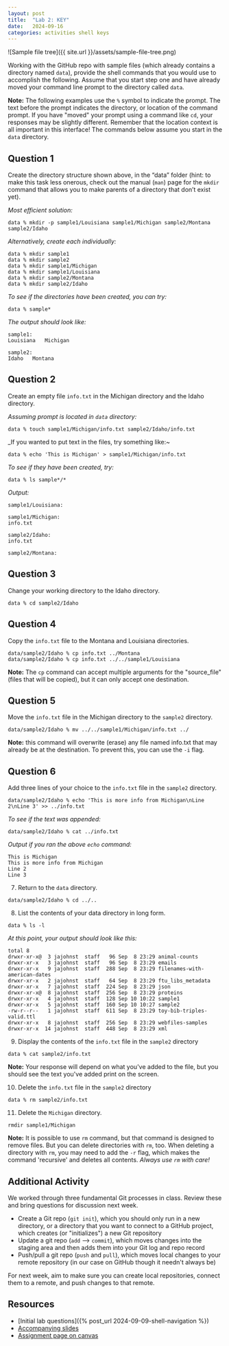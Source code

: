 ```yaml
---
layout: post
title:  "Lab 2: KEY"
date:   2024-09-16
categories: activities shell keys
---
```


![Sample file tree]({{ site.url }}/assets/sample-file-tree.png)

Working with the GitHub repo with sample files (which already contains a directory named `data`), provide the shell commands that you would use to accomplish the following. Assume that you start step one and
have already moved your command line prompt to the directory called `data`.

**Note:** The following examples use the `%` symbol to indicate the prompt.
The text before the prompt indicates the directory, or location of the command prompt.
If you have "moved" your prompt using a command like `cd`,
your responses may be slightly different.
Remember that the location context is all important in this interface!
The commands below assume you start in the `data` directory.

## Question 1

Create the directory structure shown above, in the “data” folder (hint: to make this task less onerous, check out the manual (`man`) page for the `mkdir` command that allows you to make parents of a directory that don’t exist yet).

_Most efficient solution:_

```shell
data % mkdir -p sample1/Louisiana sample1/Michigan sample2/Montana sample2/Idaho
```

_Alternatively, create each individually:_

```shell
data % mkdir sample1
data % mkdir sample2
data % mkdir sample1/Michigan
data % mkdir sample1/Louisiana
data % mkdir sample2/Montana
data % mkdir sample2/Idaho
```

_To see if the directories have been created, you can try:_

```shell
data % sample*
```

_The output should look like:_

```shell
sample1:
Louisiana	Michigan

sample2:
Idaho	Montana
```

## Question 2

Create an empty file `info.txt` in the Michigan directory and the Idaho directory.

_Assuming prompt is located in `data` directory:_

```shell
data % touch sample1/Michigan/info.txt sample2/Idaho/info.txt
```

_If you wanted to put text in the files, try something like:~

```shell
data % echo 'This is Michigan' > sample1/Michigan/info.txt
```

_To see if they have been created, try:_

```shell
data % ls sample*/*
```

_Output:_

```shell
sample1/Louisiana:

sample1/Michigan:
info.txt

sample2/Idaho:
info.txt

sample2/Montana:
```

## Question 3

Change your working directory to the Idaho directory.

```shell
data % cd sample2/Idaho
```

## Question 4

Copy the `info.txt` file to the Montana and Louisiana directories.

```shell
data/sample2/Idaho % cp info.txt ../Montana 
data/sample2/Idaho % cp info.txt ../../sample1/Louisiana
```

**Note:** The `cp` command can accept multiple arguments for the "source_file" (files that will be copied),
but it can only accept one destination.

## Question 5

Move the `info.txt` file in the Michigan directory to the `sample2` directory.

```shell
data/sample2/Idaho % mv ../../sample1/Michigan/info.txt ../
```

**Note:** this command will overwrite (erase) any file named info.txt that may already be at the destination.
To prevent this, you can use the `-i` flag.

## Question 6

Add three lines of your choice to the `info.txt` file in the `sample2` directory.

```shell
data/sample2/Idaho % echo 'This is more info from Michigan\nLine 2\nLine 3' >> ../info.txt
```

_To see if the text was appended:_

```shell
data/sample2/Idaho % cat ../info.txt
```

_Output if you ran the above `echo` command:_

```shell
This is Michigan
This is more info from Michigan
Line 2
Line 3
```

7. Return to the `data` directory.

```shell
data/sample2/Idaho % cd ../..
```

8. List the contents of your data directory in long form.

```shell
data % ls -l
```

_At this point, your output should look like this:_

```shell
total 8
drwxr-xr-x@  3 jajohnst  staff   96 Sep  8 23:29 animal-counts
drwxr-xr-x   3 jajohnst  staff   96 Sep  8 23:29 emails
drwxr-xr-x   9 jajohnst  staff  288 Sep  8 23:29 filenames-with-american-dates
drwxr-xr-x   2 jajohnst  staff   64 Sep  8 23:29 ftu_libs_metadata
drwxr-xr-x   7 jajohnst  staff  224 Sep  8 23:29 json
drwxr-xr-x@  8 jajohnst  staff  256 Sep  8 23:29 proteins
drwxr-xr-x   4 jajohnst  staff  128 Sep 10 10:22 sample1
drwxr-xr-x   5 jajohnst  staff  160 Sep 10 10:27 sample2
-rw-r--r--   1 jajohnst  staff  611 Sep  8 23:29 toy-bib-triples-valid.ttl
drwxr-xr-x   8 jajohnst  staff  256 Sep  8 23:29 webfiles-samples
drwxr-xr-x  14 jajohnst  staff  448 Sep  8 23:29 xml
```

9. Display the contents of the `info.txt` file in the `sample2` directory

```shell
data % cat sample2/info.txt
```

**Note:** Your response will depend on what you've added to the file,
but you should see the text you've added print on the screen.

10. Delete the `info.txt` file in the `sample2` directory

```shell
data % rm sample2/info.txt
```

11. Delete the `Michigan` directory.

```shell
rmdir sample1/Michigan
```

**Note:** It is possible to use `rm` command, but that command is designed to remove files.
But you can delete directories with `rm`, too.
When deleting a directory with `rm`, you may need to add the `-r` flag, which makes the command 'recursive' and deletes all contents.
_Always use `rm` with care!_

## Additional Activity

We worked through three fundamental Git processes in class. Review these and bring questions for discussion next week.

* Create a Git repo (`git init`), which you should only run in a new directory, or a directory that you want to connect to a GitHub project, which creates (or "initializes") a new Git repository
* Update a git repo (`add` --> `commit`), which moves changes into the staging area and then adds them into your Git log and repo record
* Push/pull a git repo (`push` and `pull`), which moves local changes to your remote repository (in our case on GitHub though it needn't always be)

For next week, aim to make sure you can create local repositories, connect them to a remote, and push changes to that remote.

## Resources

* [Initial lab questions]({% post_url 2024-09-09-shell-navigation %})
* [Accompanying slides][slides]
* [Assignment page on canvas][canvas-link]

[slides]: https://docs.google.com/presentation/d/1q-uz12RVq17JtYOtZ1wK7KwaACQhX4ai_tRYo1LYnBU/edit?usp=sharing
[canvas-link]: https://umich.instructure.com/courses/698670/assignments/2472579